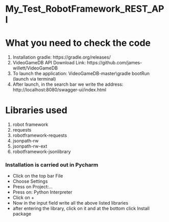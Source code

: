 # My_Test_RobotFramework_REST_API
<h1>What you need to check the code</h1>
<ol>
  <li>Installation gradle:  https://gradle.org/releases/</li>
  <li>VideoGameDB API Download Link: https://github.com/james-willett/VideoGameDB</li>
  <li>To launch the application: VideoGameDB-master\gradle bootRun (launch via terminal) </li>
  <li>After launch, in the search bar we write the address:  http://localhost:8080/swagger-ui/index.html</li>
</ol>

<h1>Libraries used</h1>

<ol>
  <li>robot framework</li>
  <li>requests</li>
  <li>robotframework-requests</li>
  <li>jsonpath-rw</li>
  <li>jsonpath-rw-ext</li>
  <li>robotframework-jsonlibrary</li>
</ol>
<h3>Installation is carried out in Pycharm</h3>
<ul>
  <li>Click on the top bar File</li>
  <li>Choose Settings</li>
  <li>Press on Project:...</li>
  <li>Press on: Python Interpreter</li>
  <li>Click on +</li>
  <li>Now in the input field write all the above listed libraries</li>
  <li>after entering the library, click on it and at the bottom click Install package</li>
</ul>
